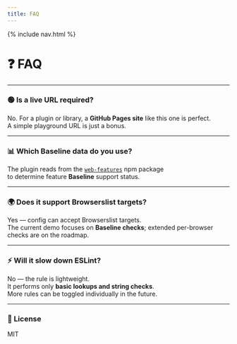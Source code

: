 ```yaml
---
title: FAQ
---
```


<link rel="stylesheet" href="{{ '/assets/site.css' | relative_url }}">
{% include nav.html %}

# ❓ FAQ

---

### 🟢 Is a live URL required?
No. For a plugin or library, a **GitHub Pages site** like this one is perfect.  
A simple playground URL is just a bonus.

---

### 📊 Which Baseline data do you use?
The plugin reads from the [`web-features`](https://www.npmjs.com/package/web-features) npm package  
to determine feature **Baseline** support status.

---

### 🌍 Does it support Browserslist targets?
Yes — config can accept Browserslist targets.  
The current demo focuses on **Baseline checks**; extended per-browser checks are on the roadmap.

---

### ⚡ Will it slow down ESLint?
No — the rule is lightweight.  
It performs only **basic lookups and string checks**.  
More rules can be toggled individually in the future.

---

### 📜 License
MIT
